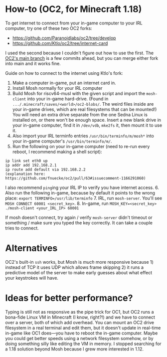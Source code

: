 # How-to (OC2, for Minecraft 1.18)
To get internet to connect from your in-game computer to your IRL computer, try one of these two OC2 forks:
* https://github.com/Paranoidlabs/oc2/tree/develop
* https://github.com/Ktlo/oc2/tree/internet-card

I used the second because I couldn't figure out how to use the first.
The [OC2's main branch](https://github.com/fnuecke/oc2) is a few commits ahead, but you can merge either fork into main and it works fine.

Guide on how to connect to the internet using Ktlo's fork:
1. Make a computer in-game, put an internet card in.
2. Install Mosh normally for your IRL computer
3. Build Mosh for riscv64-musl with the given script and import the `mosh-client` into your in-game hard-drive. (Found in `.../.minecraft/saves/<world>/oc2-blobs/`. The weird files inside are your in-game drives, which are real filesystems that can be mounted!) You will need an extra drive separate from the one Sedna Linux is installed on, or there won't be enough space. Insert a new blank drive in your in-game computer, find it in `/dev/vdb`, `mke2fs` it, then mount it to use it.
4. Also import your IRL terminfo entries `/usr/bin/terminfo/m/mosh*` into your in-game computer's `/usr/bin/terminfo/m/`.
5. Run the following on your in-game computer (need to re-run every reboot, I recommend making a shell script):
```
ip link set eth0 up
ip addr add 192.168.2.1
ip route add default via 192.168.2.2
(explanation here: https://github.com/fnuecke/oc2/pull/63#issuecomment-1166291060)
```
I also recommend `ping`ing your IRL IP to verify you have internet access.
6. Also run the following in-game, because by default it points to the wrong place: `export TERMINFO=/usr/lib/terminfo`
7. IRL, run `mosh-server`. You'll see `MOSH CONNECT 60001 <secret_key>`.
8. In-game, run `MOSH_KEY=<secret_key> ./mosh-client <your_IRL_IP> 60001`

If mosh doesn't connect, try again / verify `mosh-server` didn't timeout or something / make sure you typed the key correctly. It can take a couple tries to connect.

# Alternatives
OC2's built-in `ssh` works, but Mosh is _much_ more responsive because 1) instead of TCP it uses UDP which allows frame skipping 2) it runs a predictive model of the server to make early guesses about what effect your keystrokes will have.

# Ideas for better performance?
Typing is still not as responsive as the pipe trick for OC1, but OC2 runs a bona-fide Linux VM in Minecraft (I know, right?!) and we have to connect over a server, both of which add overhead. You can mount an OC2 drive filesystem in a real terminal and edit them, but it doesn't update in real-time in-game like OC1 does—you have to reboot the in-game computer. Maybe you could get better speeds using a network filesystem somehow, or by doing something silly like editing the VM in memory. I stopped searching for a 1.18 solution beyond Mosh because I grew more interested in 1.12.
